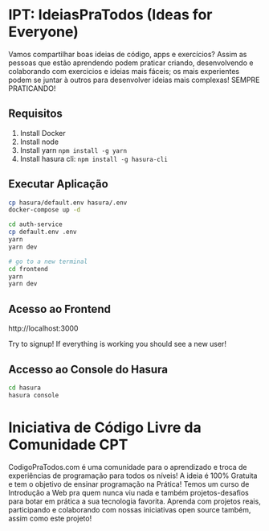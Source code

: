 # IPT: IdeiasPraTodos (Ideas for Everyone)

Vamos compartilhar boas ideias de código, apps e exercícios? Assim as pessoas que estão aprendendo podem praticar criando, desenvolvendo e colaborando com exercicios e ideias mais fáceis; os mais experientes podem se juntar à outros para desenvolver ideias mais complexas! SEMPRE PRATICANDO!

## Requisitos

1. Install Docker
1. Install node
1. Install yarn `npm install -g yarn`
1. Install hasura cli: `npm install -g hasura-cli`

## Executar Aplicação

```bash
cp hasura/default.env hasura/.env
docker-compose up -d

cd auth-service
cp default.env .env
yarn
yarn dev

# go to a new terminal
cd frontend
yarn
yarn dev
```

## Acesso ao Frontend

http://localhost:3000

Try to signup! If everything is working you should see a new user!

## Accesso ao Console do Hasura

```bash
cd hasura
hasura console
```

# Iniciativa de Código Livre da Comunidade CPT

CodigoPraTodos.com é uma comunidade para o aprendizado e troca de experiências de programação para todos os níveis! A ideia é 100% Gratuita e tem o objetivo de ensinar programação na Prática! Temos um curso de Introdução a Web pra quem nunca viu nada e também projetos-desafios para botar em prática a sua tecnologia favorita. Aprenda com projetos reais, participando e colaborando com nossas iniciativas open source também, assim como este projeto!
